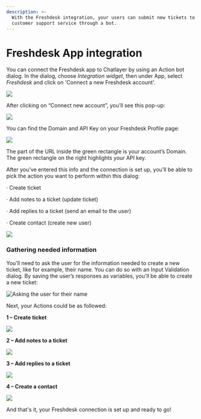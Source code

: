 ```yaml
---
description: >-
  With the Freshdesk integration, your users can submit new tickets to your
  customer support service through a bot.
---
```


# Freshdesk App integration

You can connect the Freshdesk app to Chatlayer by using an Action bot dialog. In the dialog, choose _Integration widget_, then under App, select _Freshdesk_ and click on 'Connect a new Freshdesk account'.

![](<../../.gitbook/assets/image (678).png>)

After clicking on “Connect new account”, you’ll see this pop-up:

![](<../../.gitbook/assets/image (673).png>)

You can find the Domain and API Key on your Freshdesk Profile page:

![](<../../.gitbook/assets/image (674).png>)

The part of the URL inside the green rectangle is your account’s Domain. The green rectangle on the right highlights your API key.

After you've entered this info and the connection is set up, you’ll be able to pick the action you want to perform within this dialog:

· Create ticket

· Add notes to a ticket (update ticket)

· Add replies to a ticket (send an email to the user)

· Create contact (create new user)

![](<../../.gitbook/assets/image (677) (1).png>)

### **Gathering needed information**

You'll need to ask the user for the information needed to create a new ticket, like for example, their name. You can do so with an Input Validation dialog. By saving the user’s responses as variables, you'll be able to create a new ticket:

![Asking the user for their name](<../../.gitbook/assets/image (695).png>)

Next, your Actions could be as followed:

**1 – Create ticket**

![](<../../.gitbook/assets/image (690).png>)

**2 – Add notes to a ticket**

![](<../../.gitbook/assets/image (687).png>)

**3 – Add replies to a ticket**&#x20;

![](<../../.gitbook/assets/image (679).png>)

**4 – Create a contact**

![](<../../.gitbook/assets/image (681).png>)

&#x20;And that's it, your Freshdesk connection is set up and ready to go!
